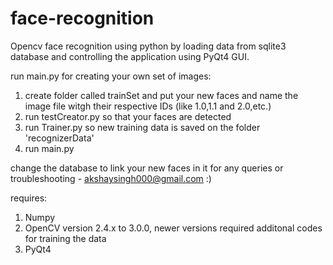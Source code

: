# face-recognition
Opencv face recognition using python by loading data from sqlite3 database and controlling the application using PyQt4 GUI.

run main.py
for creating your own set of images:
1. create folder called trainSet and put your new faces and name the image file witgh their respective IDs (like 1.0,1.1 and 2.0,etc.)
2. run testCreator.py so that your faces are detected
3. run Trainer.py so new training data is saved on the folder 'recognizerData'
4. run main.py

change the database to link your new faces in it
for any queries or troubleshooting - akshaysingh000@gmail.com :)


requires:
1. Numpy
2. OpenCV version 2.4.x to 3.0.0, newer versions required additonal codes for training the data
3. PyQt4
